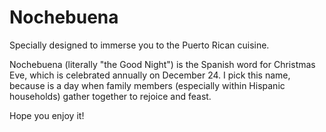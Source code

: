 # Nochebuena

Specially designed to immerse you to the Puerto Rican cuisine.

Nochebuena (literally "the Good Night") is the Spanish word for Christmas Eve, which is celebrated annually on December 24. I pick this name, because is a day when family members (especially within Hispanic households) gather together to rejoice and feast. 

Hope you enjoy it!
